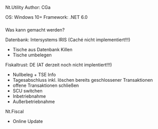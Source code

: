 Nt.Utility
Author: CGa

OS: Windows 10+
Framework: .NET 6.0

###
Was kann gemacht werden?

Datenbank: Intersystems IRIS (Caché nicht implementiert!!!)
- Tische aus Datenbank Killen
- Tische umbelegen

Fiskaltrust: DE (AT derzeit noch nicht implentiert!!!)
- Nullbeleg + TSE Info
- Tagesabschluss inkl. löschen bereits geschlossener Transaktionen
- offene Transaktionen schließen
- SCU switchen
- Inbetriebnahme
- Außerbetriebnahme

Nt.Fiscal
- Online Update

